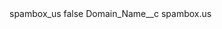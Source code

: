 <?xml version="1.0" encoding="UTF-8"?>
<CustomMetadata xmlns="http://soap.sforce.com/2006/04/metadata" xmlns:xsi="http://www.w3.org/2001/XMLSchema-instance" xmlns:xsd="http://www.w3.org/2001/XMLSchema">
    <label>spambox_us</label>
    <protected>false</protected>
    <values>
        <field>Domain_Name__c</field>
        <value xsi:type="xsd:string">spambox.us</value>
    </values>
</CustomMetadata>
